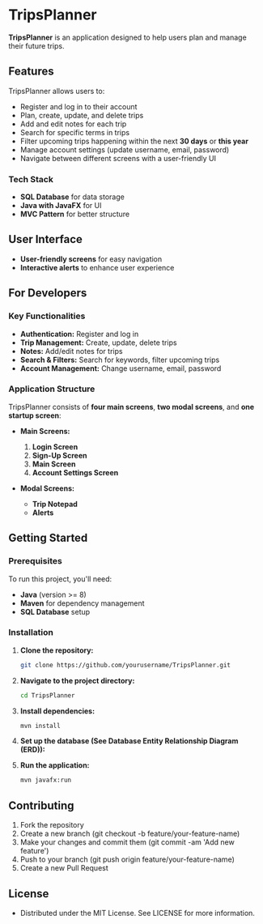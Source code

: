 ﻿# **TripsPlanner**

**TripsPlanner** is an application designed to help users plan and manage their future trips.

## **Features**
TripsPlanner allows users to:
- Register and log in to their account
- Plan, create, update, and delete trips
- Add and edit notes for each trip
- Search for specific terms in trips
- Filter upcoming trips happening within the next **30 days** or **this year**
- Manage account settings (update username, email, password)
- Navigate between different screens with a user-friendly UI

### **Tech Stack**
- **SQL Database** for data storage
- **Java with JavaFX** for UI
- **MVC Pattern** for better structure

## **User Interface**
- **User-friendly screens** for easy navigation
- **Interactive alerts** to enhance user experience

## **For Developers**

### **Key Functionalities**
- **Authentication:** Register and log in
- **Trip Management:** Create, update, delete trips
- **Notes:** Add/edit notes for trips
- **Search & Filters:** Search for keywords, filter upcoming trips
- **Account Management:** Change username, email, password

### **Application Structure**
TripsPlanner consists of **four main screens**, **two modal screens**, and **one startup screen**:

- **Main Screens:**
  1. **Login Screen**
  2. **Sign-Up Screen**
  3. **Main Screen**
  4. **Account Settings Screen**

- **Modal Screens:**
  - **Trip Notepad**
  - **Alerts**

## **Getting Started**

### **Prerequisites**
To run this project, you'll need:
- **Java** (version >= 8)
- **Maven** for dependency management
- **SQL Database** setup 

### **Installation**

1. **Clone the repository:**
    ```bash
   git clone https://github.com/yourusername/TripsPlanner.git

2. **Navigate to the project directory:**
    ```bash
    cd TripsPlanner

3. **Install dependencies:**
    ```bash
    mvn install


4. **Set up the database (See Database Entity Relationship Diagram (ERD)):**


5. **Run the application:**
    ```bash
    mvn javafx:run


## **Contributing**

1. Fork the repository
2. Create a new branch (git checkout -b feature/your-feature-name)
3. Make your changes and commit them (git commit -am 'Add new feature')
4. Push to your branch (git push origin feature/your-feature-name)
5. Create a new Pull Request

## **License**
* Distributed under the MIT License. See LICENSE for more information.
